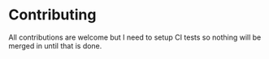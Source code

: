 # Contributing

All contributions are welcome but I need to setup CI tests so nothing will be merged in until that is done.

